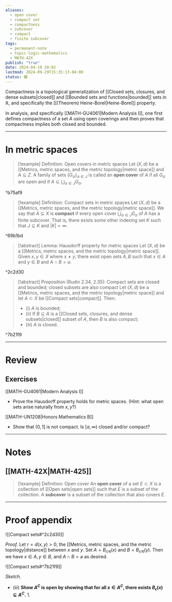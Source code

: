 ```yaml
---
aliases:
  - open cover
  - compact set
  - compactness
  - subcover
  - compact
  - finite subcover
tags:
  - permanent-note
  - topic-logic-mathematics
  - MATH-42X
publish: "true"
date: 2024-04-10 20:02
lastmod: 2024-09-29T15:35:13-04:00
status: 🟥
---
```

Compactness is a topological generalization of [[Closed sets, closures, and dense subsets|closed]] and [[Bounded sets and functions|bounded]] sets in $\mathbb R$, and specifically the [[(Theorem) Heine-Borel|Heine-Borel]] property.

In analysis, and specifically [[MATH-GU4061|Modern Analysis I]], one first defines compactness of a set $A$ using open coverings and then proves that compactness implies both closed and bounded.

---
# In metric spaces


>[!example] Definition: Open covers in metric spaces
>Let $(X, d)$ be a [[Metrics, metric spaces, and the metric topology|metric space]] and $A\subseteq Z$. A family of sets $\{ G_\alpha\}_{\alpha \in J}$ is called an **open cover** of $A$ if all $G_\alpha$ are open and if $A \subseteq \bigcup_{\alpha \in J} G_\alpha$. 

^b75af9

>[!example] Definition: Compact sets in metric spaces
>Let $(X, d)$ be a [[Metrics, metric spaces, and the metric topology|metric space]]. We say that $A \subseteq X$ is **compact** if every open cover $\bigcup_{\alpha \in J}G_\alpha$ of $A$ has a finite subcover. That is, there exists some other indexing set $K$ such that $J \subseteq K$ and $|K| < \infty$. 

^69b1bd

>[!abstract] Lemma: Hausdorff property for metric spaces
>Let $(X, d)$ be a [[Metrics, metric spaces, and the metric topology|metric space]]. Given $x, y \in X$ where $x \neq y$, there exist open sets $A, B$ such that $x \in A$ and $y \in B$ and $A \cap B = \varnothing$.

^2c2d30


>[!abstract] Proposition (Rudin 2.34, 2.35): Compact sets are closed and bounded; closed subsets are also compact
>Let $(X, d)$ be a [[Metrics, metric spaces, and the metric topology|metric space]] and let $A\subset X$ be [[Compact sets|compact]]. Then:
>- (i) $A$ is bounded;
>- (ii) If $B \subseteq A$ is a [[Closed sets, closures, and dense subsets|closed]] subset of $A$, then $B$ is also compact;
>- (iii) $A$ is closed.

^7b21f9

---
# Review

## Exercises

[[MATH-GU4061|Modern Analysis I]]

- Prove the Hausdorff property holds for metric spaces. (Hint: what open sets arise naturally from $x, y$?)

[[MATH-UN1208|Honors Mathematics B]]

- Show that $(0, 1]$ is not compact. Is $[a, \infty)$ closed and/or compact?

---
# Notes
## [[MATH-42X|MATH-425]]


>[!example] Definition: Open cover
>An **open cover** of a set $E \subset X$ is a collection of [[Open sets|open sets]] such that $E$ is a subset of the collection. A **subcover** is a subset of the collection that also covers $E$.

---
# Proof appendix

![[Compact sets#^2c2d30]]

*Proof.*  Let $r = d(x,y) > 0$, the [[Metrics, metric spaces, and the metric topology|distance]] between $x$ and $y$. Set $A = B_{r/4}(x)$ and $B = B_{r/4}(y)$. Then we have $x \in A, y\in B$, and $A \cap B = \varnothing$ as desired.


![[Compact sets#^7b21f9]]

*Sketch.*

- (iii) **Show $A^C$ is open by showing that for all $x \in A^C$, there exists $B_\epsilon(x) \subseteq A^C$.**
	1. 